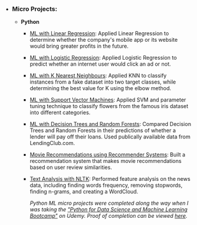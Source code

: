 - ### Micro Projects: 

	- __Python__
		- [ML with Linear Regression](https://github.com/qyzqyz1/Data-Science-Portfolio/blob/master/Python%20Projects/Python%20-%20Machine%20Learning/ML%20Micro%20Projects/Machine%20Learning%20with%20Linear%20Regression.ipynb): Applied Linear Regression to determine whether the company's mobile app or its website would bring greater profits in the future. 
		- [ML with Logistic Regression](https://github.com/qyzqyz1/Data-Science-Portfolio/blob/master/Python%20Projects/Python%20-%20Machine%20Learning/ML%20Micro%20Projects/Machine%20Learning%20with%20Logistic%20Regression.ipynb): Applied Logistic Regression to predict whether an internet user would click an ad or not.
		- [ML with K Nearest Neighbours](https://github.com/qyzqyz1/Data-Science-Portfolio/blob/master/Python%20Projects/Python%20-%20Machine%20Learning/ML%20Micro%20Projects/ML%20with%20K%20Nearest%20Neighbors.ipynb): Applied KNN to classify instances from a fake dataset into two target classes, while determining the best value for K using the elbow method.
		- [ML with Support Vector Machines](https://github.com/qyzqyz1/Data-Science-Portfolio/blob/master/Python%20Projects/Python%20-%20Machine%20Learning/ML%20Micro%20Projects/ML%20with%20Support%20Vector%20Machines.ipynb): Applied SVM and parameter tuning technique to classify flowers from the famous iris dataset into different categories.
		- [ML with Decision Trees and Random Forests](https://github.com/qyzqyz1/Data-Science-Portfolio/blob/master/Python%20Projects/Python%20-%20Machine%20Learning/ML%20Micro%20Projects/Machine%20Learning%20with%20Decision%20Trees%20and%20Random%20Forests.ipynb): Compared Decision Trees and Random Forests in their predictions of whether a lender will pay off their loans. Used publically available data from LendingClub.com.
		- [Movie Recommendations using Recommender Systems](https://github.com/qyzqyz1/Data-Science-Portfolio/blob/master/Python%20Projects/Python%20-%20Machine%20Learning/ML%20Micro%20Projects/Recommender%20Systems%20with%20Python.ipynb): Built a recommendation system that makes movie recommendations based on user review similarities. 
		- [Text Analysis with NLTK](https://github.com/qyzqyz1/Data-Science-Portfolio/blob/master/Python%20Projects/Python%20-%20Machine%20Learning/ML%20Micro%20Projects/Text%20Analysis%20with%20NLTK.ipynb): Performed feature analysis on the news data, including finding words frequency, removing stopwords, finding n-grams, and creating a WordCloud.
		
			_Python ML micro projects were completed along the way when I was taking the ["Python for Data Science and Machine Learning Bootcamp"](https://www.udemy.com/python-for-data-science-and-machine-learning-bootcamp/learn/v4/overview) on Udemy. Proof of completion can be viewed [here](https://github.com/qyzqyz1/Data-Science-Portfolio/blob/master/Journey%20to%20Data%20Scientist/Learning%20Certificates/Udemy_Python_Bootcamp.pdf)_. 
